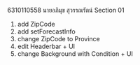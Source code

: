 6310110558 นายอภิมุข สุวรรณรัตน์ Section 01

1. add ZipCode
2. add setForecastInfo
3. change ZipCode to Province
4. edit Headerbar + UI
5. change Background with Condition + UI